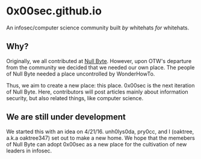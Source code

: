 # 0x00sec.github.io
An infosec/computer science community built <i>by</i> whitehats <i>for</i> whitehats.

## Why?

Originally, we all contributed at <a href="http://nullbyte.wonderhowto.com/">Null Byte</a>. However, upon OTW's departure
from the community
we decided that we needed our own place. The people of Null Byte needed a place uncontrolled by WonderHowTo.

Thus, we aim to create a new place: this place. 0x00sec is the next iteration of Null Byte. Here, contributors will post articles
mainly about information security, but also related things, like computer science.

## We are still under development

We started this with an idea on 4/21/16. unh0lys0da, pry0cc, and I (oaktree, a.k.a oaktree347) set out to make a new home.
We hope that the memebers of Null Byte can adopt 0x00sec as a new place for the cultivation of new leaders in infosec.

